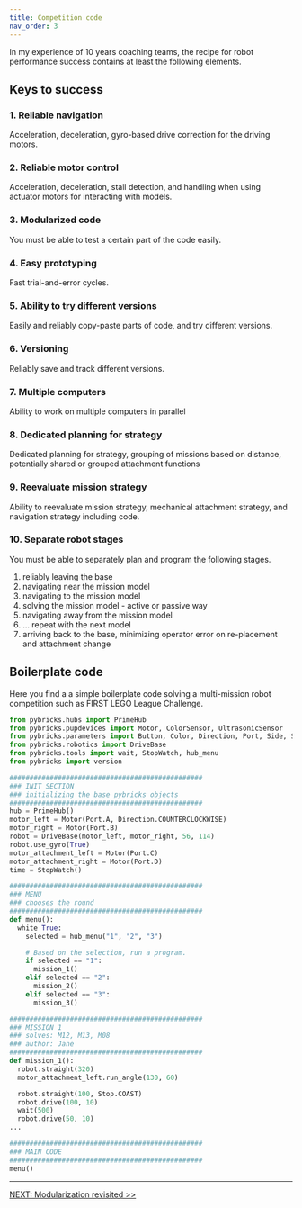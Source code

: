 ```yaml
---
title: Competition code
nav_order: 3
---
```


In my experience of 10 years coaching teams, the recipe for robot performance success contains at least the following elements.

## Keys to success 

### 1. Reliable navigation
Acceleration, deceleration, gyro-based drive correction for the driving motors.

### 2. Reliable motor control
Acceleration, deceleration, stall detection, and handling when using actuator motors for interacting with models.

### 3. Modularized code
You must be able to test a certain part of the code easily.

### 4. Easy prototyping
Fast trial-and-error cycles.

### 5. Ability to try different versions
Easily and reliably copy-paste parts of code, and try different versions.

### 6. Versioning
Reliably save and track different versions.

### 7. Multiple computers
Ability to work on multiple computers in parallel

### 8. Dedicated planning for strategy
Dedicated planning for strategy, grouping of missions based on distance, potentially shared or grouped attachment functions

### 9. Reevaluate mission strategy
Ability to reevaluate mission strategy, mechanical attachment strategy, and navigation strategy including code.

### 10. Separate robot stages

You must be able to separately plan and program the following stages.

1. reliably leaving the base
2. navigating near the mission model
3. navigating to the mission model
4. solving the mission model - active or passive way
5. navigating away from the mission model
6. ... repeat with the next model
7. arriving back to the base, minimizing operator error on re-placement and attachment change

## Boilerplate code

Here you find a a simple boilerplate code solving a multi-mission robot competition such as FIRST LEGO League Challenge.

```python
from pybricks.hubs import PrimeHub
from pybricks.pupdevices import Motor, ColorSensor, UltrasonicSensor
from pybricks.parameters import Button, Color, Direction, Port, Side, Stop
from pybricks.robotics import DriveBase
from pybricks.tools import wait, StopWatch, hub_menu
from pybricks import version

################################################
### INIT SECTION
### initializing the base pybricks objects
################################################
hub = PrimeHub()
motor_left = Motor(Port.A, Direction.COUNTERCLOCKWISE)
motor_right = Motor(Port.B)
robot = DriveBase(motor_left, motor_right, 56, 114)
robot.use_gyro(True)
motor_attachment_left = Motor(Port.C)
motor_attachment_right = Motor(Port.D)
time = StopWatch()

################################################
### MENU
### chooses the round
################################################
def menu():
  white True:
    selected = hub_menu("1", "2", "3")

    # Based on the selection, run a program.
    if selected == "1":
      mission_1()
    elif selected == "2":
      mission_2()
    elif selected == "3":
      mission_3()

################################################
### MISSION 1
### solves: M12, M13, M08
### author: Jane
################################################
def mission_1():
  robot.straight(320)
  motor_attachment_left.run_angle(130, 60)

  robot.straight(100, Stop.COAST)
  robot.drive(100, 10)
  wait(500)
  robot.drive(50, 10)
...

################################################
### MAIN CODE
################################################
menu()

```


---
[NEXT: Modularization revisited >>](4_modularization.md)